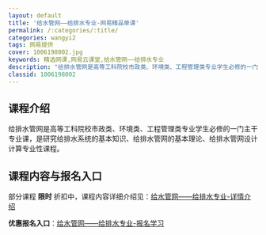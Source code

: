 ```yaml
---
layout: default
title: '给水管网——给排水专业-网易精品单课'
permalink: /:categories/:title/
categories: wangyi2
tags: 网易提供
cover: 1006198002.jpg
keywords: 精选网课,网易云课堂,给水管网——给排水专业
description: "给排水管网是高等工科院校市政类、环境类、工程管理类专业学生必修的一门主干专业课，是研究给排水系统的基本知识、给排水管网的基本理论、给排水管网设计计算专业性课程。给水管网——给排水专业"
classid: 1006198002
---
```


## 课程介绍

给排水管网是高等工科院校市政类、环境类、工程管理类专业学生必修的一门主干专业课，是研究给排水系统的基本知识、给排水管网的基本理论、给排水管网设计计算专业性课程。

## 课程内容与报名入口

部分课程 **限时** 折扣中，课程内容详细介绍见：[给水管网——给排水专业-详情介绍](https://study.163.com/course/introduction/1006198002.htm?share=1&shareId=1025206652&utm_campaign=share&utm_medium=iphoneShare&utm_source=&utm_u=1025206652)

**优惠报名入口**：[给水管网——给排水专业-报名学习](https://study.163.com/course/introduction/1006198002.htm?share=1&shareId=1025206652&utm_campaign=share&utm_medium=iphoneShare&utm_source=&utm_u=1025206652)

